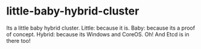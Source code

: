 # little-baby-hybrid-cluster
Its a little baby hybrid cluster. Little: because it is. Baby: because its a proof of concept. Hybrid: because its Windows and CoreOS. Oh! And Etcd is in there too!
